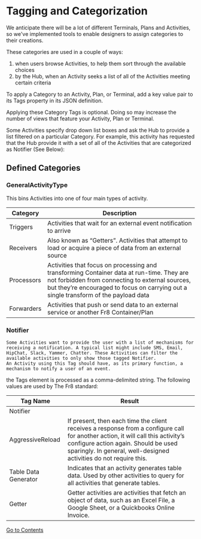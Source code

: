 Tagging and Categorization
===========================

We anticipate there will be a lot of different Terminals, Plans and Activities, so we've implemented tools to enable designers to assign categories to their creations.

These categories are used in a couple of ways:
1) when users browse Activities, to help them sort through the available choices
2) by the Hub, when an Activity seeks a list of all of the Activities meeting certain criteria

To apply a Category to an Activity, Plan, or Terminal, add a key value pair to its Tags property in its JSON definition.

Applying these Category Tags is optional. Doing so may increase the number of views that feature your Activity, Plan or Terminal.

Some Activities specify drop down list boxes and ask the Hub to provide a list filtered on a particular Category. For example, this activity 
has requested that the Hub provide it with a set of all of the Activities that are categorized as Notifier (See Below):




Defined Categories
------------------

### GeneralActivityType
This bins Activities into one of four main types of activity. 

Category |	Description	
--- | ---
Triggers |	Activities that wait for an external event notification to arrive	
Receivers |	Also known as “Getters”. Activities that attempt to load or acquire a piece of data from an external source	
Processors |	Activities that focus on processing and transforming Container data at run-time. They are not forbidden from connecting to external sources, but they’re encouraged to focus on carrying out a single transform of the payload data	
Forwarders |	Activities that push or send data to an external service or another Fr8 Container/Plan




### Notifier
	Some Activities want to provide the user with a list of mechanisms for receiving a notification. A typical list might include SMS, Email, HipChat, Slack, Yammer, Chatter. These Activities can filter the available activities to only show those tagged Notifier.
	An Activity using this Tag should have, as its primary function, a mechanism to notify a user of an event.	
	

	
	
the Tags element is processed as a comma-delimited string. The following values are used by The Fr8 standard:

Tag Name |	Result	
--- | ---
Notifier |
AggressiveReload |	If present, then each time the client receives a response from a configure call for another action, it will call this activity’s configure action again. Should be used sparingly. In general, well-designed activities do not require this.	
Table Data Generator |	Indicates that an activity generates table data. Used by other activities to query for all activities that generate tables.	
Getter |	Getter activities are activities that fetch an object of data, such as an Excel File, a Google Sheet, or a Quickbooks Online Invoice.

[Go to Contents](https://github.com/Fr8org/Fr8Core/blob/master/Docs/Home.md)  
